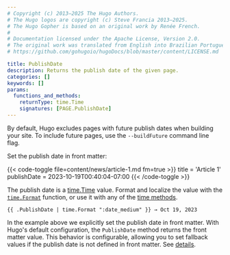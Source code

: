 ```yaml
---
# Copyright (c) 2013–2025 The Hugo Authors.
# The Hugo logos are copyright (c) Steve Francia 2013–2025.
# The Hugo Gopher is based on an original work by Renée French.
#
# Documentation licensed under the Apache License, Version 2.0.
# The original work was translated from English into Brazilian Portuguese.
# https://github.com/gohugoio/hugoDocs/blob/master/content/LICENSE.md

title: PublishDate
description: Returns the publish date of the given page.
categories: []
keywords: []
params:
  functions_and_methods:
    returnType: time.Time
    signatures: [PAGE.PublishDate]
---
```


By default, Hugo excludes pages with future publish dates when building your site. To include future pages, use the `--buildFuture` command line flag.

Set the publish date in front matter:

{{< code-toggle file=content/news/article-1.md fm=true >}}
title = 'Article 1'
publishDate = 2023-10-19T00:40:04-07:00
{{< /code-toggle >}}

The publish date is a [time.Time] value. Format and localize the value with the [`time.Format`] function, or use it with any of the [time methods].

```go-html-template
{{ .PublishDate | time.Format ":date_medium" }} → Oct 19, 2023
```

In the example above we explicitly set the publish date in front matter. With Hugo's default configuration, the `PublishDate` method returns the front matter value. This behavior is configurable, allowing you to set fallback values if the publish date is not defined in front matter. See&nbsp;[details].

[`time.Format`]: /functions/time/format/
[details]: /configuration/front-matter/#dates
[time methods]: /methods/time/
[time.Time]: https://pkg.go.dev/time#Time
